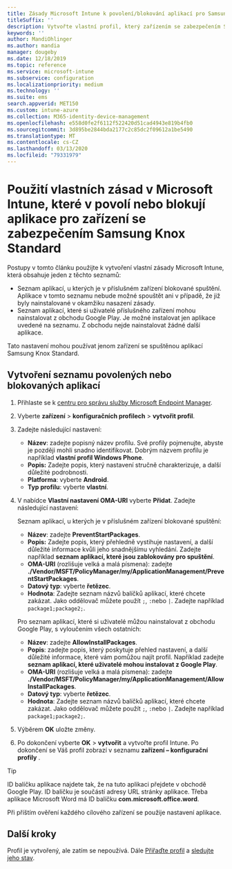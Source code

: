 ```yaml
---
title: Zásady Microsoft Intune k povolení/blokování aplikací pro Samsung Knox
titleSuffix: ''
description: Vytvořte vlastní profil, který zařízením se zabezpečením Samsung Knox Standard povolí nebo zablokuje aplikace.
keywords: ''
author: MandiOhlinger
ms.author: mandia
manager: dougeby
ms.date: 12/18/2019
ms.topic: reference
ms.service: microsoft-intune
ms.subservice: configuration
ms.localizationpriority: medium
ms.technology: ''
ms.suite: ems
search.appverid: MET150
ms.custom: intune-azure
ms.collection: M365-identity-device-management
ms.openlocfilehash: e558d0fe2f6112f522420d51cad4943e819b4fb0
ms.sourcegitcommit: 3d895be2844bda2177c2c85dc2f09612a1be5490
ms.translationtype: MT
ms.contentlocale: cs-CZ
ms.lasthandoff: 03/13/2020
ms.locfileid: "79331979"
---
```

# <a name="use-custom-policies-in-microsoft-intune-to-allow-and-block-apps-for-samsung-knox-standard-devices"></a>Použití vlastních zásad v Microsoft Intune, které v povolí nebo blokují aplikace pro zařízení se zabezpečením Samsung Knox Standard 

Postupy v tomto článku použijte k vytvoření vlastní zásady Microsoft Intune, která obsahuje jeden z těchto seznamů:

- Seznam aplikací, u kterých je v příslušném zařízení blokované spuštění. Aplikace v tomto seznamu nebude možné spouštět ani v případě, že již byly nainstalované v okamžiku nasazení zásady.
- Seznam aplikací, které si uživatelé příslušného zařízení mohou nainstalovat z obchodu Google Play. Je možné instalovat jen aplikace uvedené na seznamu. Z obchodu nejde nainstalovat žádné další aplikace.

Tato nastavení mohou používat jenom zařízení se spuštěnou aplikací Samsung Knox Standard.

## <a name="create-an-allowed-or-blocked-app-list"></a>Vytvoření seznamu povolených nebo blokovaných aplikací

1. Přihlaste se k [centru pro správu služby Microsoft Endpoint Manager](https://go.microsoft.com/fwlink/?linkid=2109431).
2. Vyberte **zařízení** > **konfiguračních profilech** > **vytvořit profil**.
3. Zadejte následující nastavení:

    - **Název**: zadejte popisný název profilu. Své profily pojmenujte, abyste je později mohli snadno identifikovat. Dobrým názvem profilu je například **vlastní profil Windows Phone**.
    - **Popis:** Zadejte popis, který nastavení stručně charakterizuje, a další důležité podrobnosti.
    - **Platforma**: vyberte **Android**.
    - **Typ profilu**: vyberte **vlastní**.

4. V nabídce **Vlastní nastavení OMA-URI** vyberte **Přidat**. Zadejte následující nastavení:

    Seznam aplikací, u kterých je v příslušném zařízení blokované spuštění:

    - **Název**: zadejte **PreventStartPackages**.
    - **Popis:** Zadejte popis, který přehledně vystihuje nastavení, a další důležité informace kvůli jeho snadnějšímu vyhledání. Zadejte například **seznam aplikací, které jsou zablokovány pro spuštění**.
    - **OMA-URI** (rozlišuje velká a malá písmena): zadejte **./Vendor/MSFT/PolicyManager/my/ApplicationManagement/PreventStartPackages**.
    - **Datový typ**: vyberte **řetězec**.
    - **Hodnota**: Zadejte seznam názvů balíčků aplikací, které chcete zakázat. Jako oddělovač můžete použít `;`, `:`nebo `|`. Zadejte například `package1;package2;`.

   Pro seznam aplikací, které si uživatelé můžou nainstalovat z obchodu Google Play, s vyloučením všech ostatních:

    - **Název**: zadejte **AllowInstallPackages**.
    - **Popis**: zadejte popis, který poskytuje přehled nastavení, a další důležité informace, které vám pomůžou najít profil. Například zadejte **seznam aplikací, které uživatelé mohou instalovat z Google Play**.
    - **OMA-URI** (rozlišuje velká a malá písmena): zadejte **./Vendor/MSFT/PolicyManager/my/ApplicationManagement/AllowInstallPackages**.
    - **Datový typ**: vyberte **řetězec**.
    - **Hodnota**: Zadejte seznam názvů balíčků aplikací, které chcete zakázat. Jako oddělovač můžete použít `;`, `:`nebo `|`. Zadejte například `package1;package2;`.

5. Výběrem **OK** uložte změny.
6. Po dokončení vyberte **OK** > **vytvořit** a vytvořte profil Intune. Po dokončení se Váš profil zobrazí v seznamu **zařízení – konfigurační profily** .

>[!TIP]
> ID balíčku aplikace najdete tak, že na tuto aplikaci přejdete v obchodě Google Play. ID balíčku je součástí adresy URL stránky aplikace. Třeba aplikace Microsoft Word má ID balíčku **com.microsoft.office.word**.

Při příštím ověření každého cílového zařízení se použije nastavení aplikace.

## <a name="next-steps"></a>Další kroky

Profil je vytvořený, ale zatím se nepoužívá. Dále [Přiřaďte profil](device-profile-assign.md) a [sledujte jeho stav](device-profile-monitor.md).
